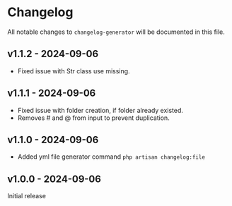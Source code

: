 # Changelog

All notable changes to `changelog-generator` will be documented in this file.

## v1.1.2 - 2024-09-06

- Fixed issue with Str class use missing.

## v1.1.1 - 2024-09-06

- Fixed issue with folder creation, if folder already existed.
- Removes # and @ from input to prevent duplication.

## v1.1.0 - 2024-09-06

- Added yml file generator command `php artisan changelog:file`

## v1.0.0 - 2024-09-06

Initial release
